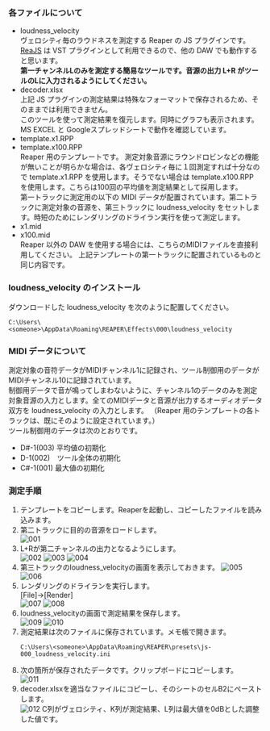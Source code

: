 ### 各ファイルについて
- loudness_velocity  
ヴェロシティ毎のラウドネスを測定する Reaper の JS プラグインです。  
[ReaJS](https://www.reaper.fm/reaplugs/) は VST プラグインとして利用できるので、他の DAW でも動作すると思います。  
**第一チャンネルLのみを測定する簡易なツールです。音源の出力 L+R がツールのLに入力されるようにしてください。**
- decoder.xlsx  
上記 JS プラグインの測定結果は特殊なフォーマットで保存されるため、そのままでは利用できません。  
このツールを使って測定結果を復元します。同時にグラフも表示されます。  
MS EXCEL と Googleスプレッドシートで動作を確認しています。
- template.x1.RPP
- template.x100.RPP  
Reaper 用のテンプレートです。
測定対象音源にラウンドロビンなどの機能が無いことが明らかな場合は、各ヴェロシティ毎に１回測定すれば十分なので template.x1.RPP を使用します。そうでない場合は template.x100.RPP を使用します。こちらは100回の平均値を測定結果として採用します。  
第一トラックに測定用の以下の MIDI データが配置されています。第二トラックに測定対象の音源を、第三トラックに loudness_velocity をセットします。時短のためにレンダリングのドライラン実行を使って測定します。
- x1.mid
- x100.mid  
Reaper 以外の DAW を使用する場合には、こちらのMIDIファイルを直接利用してください。
上記テンプレートの第一トラックに配置されているものと同じ内容です。

### loudness_velocity のインストール
ダウンロードした loudness_velocity を次のように配置してください。
```
C:\Users\<someone>\AppData\Roaming\REAPER\Effects\000\loudness_velocity  
```

### MIDI データについて
測定対象の音符データがMIDIチャンネル1に記録され、ツール制御用のデータがMIDIチャンネル10に記録されています。  
制御用データで音が鳴ってしまわないように、チャンネル1のデータのみを測定対象音源の入力とします。全てのMIDIデータと音源が出力するオーディオデータ双方を loudness_velocity の入力とします。
（Reaper 用のテンプレートの各トラックは、既にそのように設定されています。）  
ツール制御用のデータは次のとおりです。
- D#-1(003) 平均値の初期化
- D-1(002)　ツール全体の初期化
- C#-1(001) 最大値の初期化

### 測定手順
1. テンプレートをコピーします。Reaperを起動し、コピーしたファイルを読み込みます。
2. 第二トラックに目的の音源をロードします。   
   ![001](https://github.com/reaperworker/loudness-velocity/assets/155607404/b22405fd-cf8d-4292-9954-f288fd84353f)
3. L+Rが第二チャンネルの出力となるようにします。   
   ![002](https://github.com/reaperworker/loudness-velocity/assets/155607404/782fad04-c6d0-4d39-af90-62ba1829bf84)
   ![003](https://github.com/reaperworker/loudness-velocity/assets/155607404/2b03db26-8c35-4961-8b9e-645a5d9e4608)
   ![004](https://github.com/reaperworker/loudness-velocity/assets/155607404/e0b0b1be-0077-4376-93db-9feb8c01996a)
4. 第三トラックのloudness_velocityの画面を表示しておきます。
   ![005](https://github.com/reaperworker/loudness-velocity/assets/155607404/51deae8c-577d-4621-9d3a-ff1a0944ea83)
   ![006](https://github.com/reaperworker/loudness-velocity/assets/155607404/85716f19-d52d-4b69-b86a-b065c86db8d2)
5. レンダリングのドライランを実行します。  
   [File]->[Render]   
   ![007](https://github.com/reaperworker/loudness-velocity/assets/155607404/2eb29092-17c7-440f-aba9-8bfd89b762c1)
   ![008](https://github.com/reaperworker/loudness-velocity/assets/155607404/4920c205-5147-4dc1-9960-bc41e08dfb4a) 
6. loudness_velocityの画面で測定結果を保存します。  
   ![009](https://github.com/reaperworker/loudness-velocity/assets/155607404/0af2beaf-34dc-4234-ab56-9d76db77cf51)
   ![010](https://github.com/reaperworker/loudness-velocity/assets/155607404/30d51669-74b9-4e67-a9a1-36f3d72cd89f)
7. 測定結果は次のファイルに保存されています。メモ帳で開きます。
   ```
   C:\Users\<someone>\AppData\Roaming\REAPER\presets\js-000_loudness_velocity.ini
   ```
8. 次の箇所が保存されたデータです。クリップボードにコピーします。  
   ![011](https://github.com/reaperworker/loudness-velocity/assets/155607404/dea22289-3fe6-458e-96b9-92f7908cd2d4)
9. decoder.xlsxを適当なファイルにコピーし、そのシートのセルB2にペーストします。  
   ![012](https://github.com/reaperworker/loudness-velocity/assets/155607404/492c4f6b-b3dc-4e83-8fc8-6992b245ebeb)
   C列がヴェロシティ、K列が測定結果、L列は最大値を0dBとした調整した値です。
